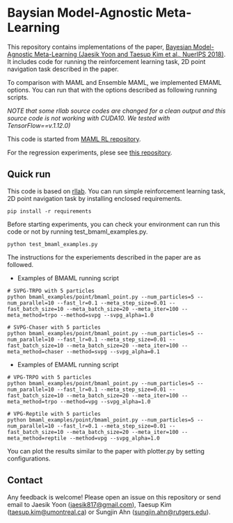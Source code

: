 # Baysian Model-Agnostic Meta-Learning

This repository contains implementations of the paper, [Bayesian Model-Agnostic Meta-Learning (Jaesik Yoon and Taesup Kim et al., NuerIPS 2018)](https://arxiv.org/abs/1806.03836). It includes code for running the reinforcement learning task, 2D point navigation task described in the paper.

To comparison with MAML and Ensemble MAML, we implemented EMAML options.
You can run that with the options described as following running scripts.

*NOTE that some rllab source codes are changed for a clean output and this source code is not working with CUDA10. We tested with TensorFlow==v.1.12.0)* 

This code is started from [MAML RL repository](https://github.com/cbfinn/maml_rl).

For the regression experiments, plese see [this repository](https://github.com/jaesik817/bmaml).

## Quick run
This code is based on [rllab](https://github.com/rll/rllab).
You can run simple reinforcement learning task, 2D point navigation task by installing enclosed requirements.
```
pip install -r requirements
```

Before starting experiments, you can check your environment can run this code or not by running test_bmaml_examples.py.
```
python test_bmaml_examples.py
```

The instructions for the experiements described in the paper are as followed.

* Examples of BMAML running script
```
# SVPG-TRPO with 5 particles 
python bmaml_examples/point/bmaml_point.py --num_particles=5 --num_parallel=10 --fast_lr=0.1 --meta_step_size=0.01 --fast_batch_size=10 --meta_batch_size=20 --meta_iter=100 --meta_method=trpo --method=svpg --svpg_alpha=1.0

# SVPG-Chaser with 5 particles
python bmaml_examples/point/bmaml_point.py --num_particles=5 --num_parallel=10 --fast_lr=0.1 --meta_step_size=0.01 --fast_batch_size=10 --meta_batch_size=20 --meta_iter=100 --meta_method=chaser --method=svpg --svpg_alpha=0.1
```

* Examples of EMAML running script
```
# VPG-TRPO with 5 particles
python bmaml_examples/point/bmaml_point.py --num_particles=5 --num_parallel=10 --fast_lr=0.1 --meta_step_size=0.01 --fast_batch_size=10 --meta_batch_size=20 --meta_iter=100 --meta_method=trpo --method=vpg --svpg_alpha=1.0

# VPG-Reptile with 5 particles
python bmaml_examples/point/bmaml_point.py --num_particles=5 --num_parallel=10 --fast_lr=0.1 --meta_step_size=0.01 --fast_batch_size=10 --meta_batch_size=20 --meta_iter=100 --meta_method=reptile --method=vpg --svpg_alpha=1.0
```

You can plot the results similar to the paper with plotter.py by setting configurations.

## Contact
Any feedback is welcome! Please open an issue on this repository or send email to Jaesik Yoon (jaesik817@gmail.com), Taesup Kim (taesup.kim@umontreal.ca) or Sungjin Ahn (sungjin.ahn@rutgers.edu).


